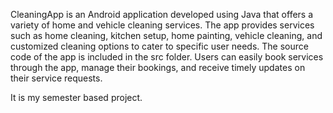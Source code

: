CleaningApp is an Android application developed using Java that offers a variety of home and vehicle cleaning services. 
The app provides services such as home cleaning, kitchen setup, home painting, vehicle cleaning, and customized cleaning options to cater to specific user needs.
The source code of the app is included in the src folder.
Users can easily book services through the app, manage their bookings, and receive timely updates on their service requests.

It is my semester based project.
